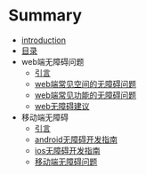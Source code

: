 # Summary

* [introduction](README.md)
* [目录](mu_lu.md)
* web端无障碍问题
   * [引言](web/yinyan.md)
   * [web端常见空间的无障碍问题](web/kongjian.md)
   * [web端常见功能的无障碍问题](web/gongneng.md)
   * [web无障碍建议](web/jianyi.md)
* 移动端无障碍
   * [引言](yidong/yinyan.md)
   * [android无障碍开发指南](yidong/android.md)
   * [ios无障碍开发指南](yidong/ios.md)
   * [移动端无障碍问题](yidong/wenti.md)


